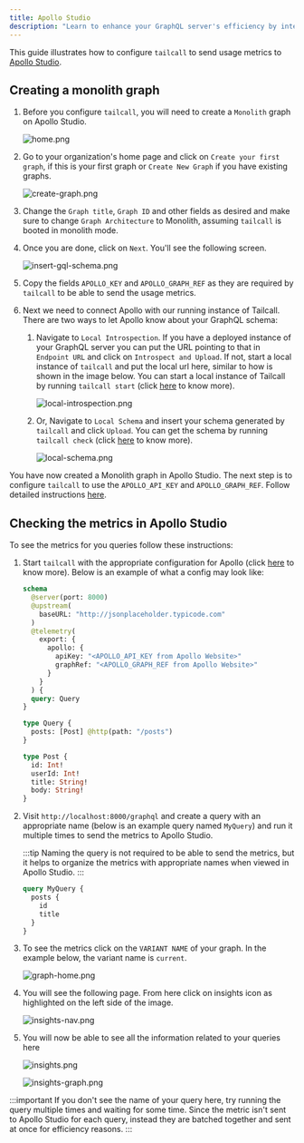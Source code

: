 ```yaml
---
title: Apollo Studio
description: "Learn to enhance your GraphQL server's efficiency by integrating Tailcall with Apollo Studio through our concise guide. Discover how to configure Tailcall to send vital usage metrics to Apollo Studio, enabling advanced performance monitoring and optimization. Whether you're establishing a Monolith graph or improving an existing one, our instructions will facilitate a seamless integration. This guide helps you set up for better insights and also advises on leveraging Apollo Studio's features for a more responsive GraphQL server. Start optimizing today with our straightforward steps, and explore how to access Apollo Studio's free trial for new users."
---
```


This guide illustrates how to configure `tailcall` to send usage metrics to [Apollo Studio](https://studio.apollographql.com).

## Creating a monolith graph

1. Before you configure `tailcall`, you will need to create a `Monolith` graph on Apollo Studio.

   ![home.png](../static/images/apollo-studio/home.png)

1. Go to your organization's home page and click on `Create your first graph`, if this is your first graph or `Create New Graph` if you have existing graphs.

   ![create-graph.png](../static/images/apollo-studio/create-graph.png)

1. Change the `Graph title`, `Graph ID` and other fields as desired and make sure to change `Graph Architecture` to Monolith, assuming `tailcall` is booted in monolith mode.
1. Once you are done, click on `Next`. You'll see the following screen.

   ![insert-gql-schema.png](../static/images/apollo-studio/insert-gql-schema.png)

1. Copy the fields `APOLLO_KEY` and `APOLLO_GRAPH_REF` as they are required by `tailcall` to be able to send the usage metrics.

1. Next we need to connect Apollo with our running instance of Tailcall. There are two ways to let Apollo know about your GraphQL schema:

   1. Navigate to `Local Introspection`. If you have a deployed instance of your GraphQL server you can put the URL pointing to that in `Endpoint URL` and click on `Introspect and Upload`. If not, start a local instance of `tailcall` and put the local url here, similar to how is shown in the image below. You can start a local instance of Tailcall by running `tailcall start` (click [here](./cli.md) to know more).

      ![local-introspection.png](../static/images/apollo-studio/local-introspection.png)

   1. Or, Navigate to `Local Schema` and insert your schema generated by `tailcall` and click `Upload`. You can get the schema by running `tailcall check` (click [here](./cli.md) to know more).

      ![local-schema.png](../static/images/apollo-studio/local-schema.png)

You have now created a Monolith graph in Apollo Studio. The next step is to configure `tailcall` to use the `APOLLO_API_KEY` and `APOLLO_GRAPH_REF`. Follow detailed instructions [here](/docs/directives/#telemetry-directive).

## Checking the metrics in Apollo Studio

To see the metrics for you queries follow these instructions:

1. Start `tailcall` with the appropriate configuration for Apollo (click [here](./cli.md#start) to know more). Below is an example of what a config may look like:

   ```graphql
   schema
     @server(port: 8000)
     @upstream(
       baseURL: "http://jsonplaceholder.typicode.com"
     )
     @telemetry(
       export: {
         apollo: {
           apiKey: "<APOLLO_API_KEY from Apollo Website>"
           graphRef: "<APOLLO_GRAPH_REF from Apollo Website>"
         }
       }
     ) {
     query: Query
   }

   type Query {
     posts: [Post] @http(path: "/posts")
   }

   type Post {
     id: Int!
     userId: Int!
     title: String!
     body: String!
   }
   ```

1. Visit `http://localhost:8000/graphql` and create a query with an appropriate name (below is an example query named `MyQuery`) and run it multiple times to send the metrics to Apollo Studio.

   :::tip
   Naming the query is not required to be able to send the metrics, but it helps to organize the metrics with appropriate names when viewed in Apollo Studio.
   :::

   ```graphql
   query MyQuery {
     posts {
       id
       title
     }
   }
   ```

1. To see the metrics click on the `VARIANT NAME` of your graph. In the example below, the variant name is `current`.

   ![graph-home.png](../static/images/apollo-studio/graph-home.png)

1. You will see the following page. From here click on insights icon as highlighted on the left side of the image.

   ![insights-nav.png](../static/images/apollo-studio/insights-nav.png)

1. You will now be able to see all the information related to your queries here

   ![insights.png](../static/images/apollo-studio/insights.png)

   ![insights-graph.png](../static/images/apollo-studio/insights-graph.png)

:::important
If you don't see the name of your query here, try running the query multiple times and waiting for some time. Since the metric isn't sent to Apollo Studio for each query, instead they are batched together and sent at once for efficiency reasons.
:::
